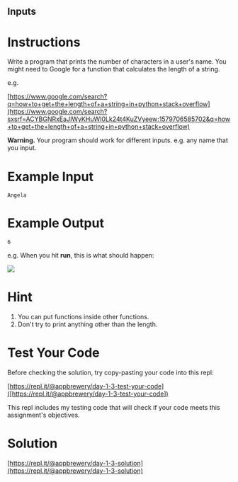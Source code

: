 ## Inputs

# Instructions

Write a program that prints the number of characters in a user's name. You might need to Google for a function that calculates the length of a string. 

e.g.

[https://www.google.com/search?q=how+to+get+the+length+of+a+string+in+python+stack+overflow](https://www.google.com/search?sxsrf=ACYBGNRxEaJIWyKHuWI0Lk24t4KuZVyeew:1579706585702&q=how+to+get+the+length+of+a+string+in+python+stack+overflow)

**Warning.** Your program should work for different inputs. e.g. any name that you input.

# Example Input

```
Angela
```

# Example Output

```
6
```

e.g. When you hit **run**, this is what should happen:

![](https://cdn.fs.teachablecdn.com/opevxYZSTM2ZHjbAX3XV) 

# Hint

1. You can put functions inside other functions.
2. Don't try to print anything other than the length.

# Test Your Code

Before checking the solution, try copy-pasting your code into this repl: 

[https://repl.it/@appbrewery/day-1-3-test-your-code]([https://repl.it/@appbrewery/day-1-3-test-your-code])

This repl includes my testing code that will check if your code meets this assignment's objectives. 



# Solution

[https://repl.it/@appbrewery/day-1-3-solution](https://repl.it/@appbrewery/day-1-3-solution)